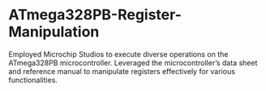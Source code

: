 # ATmega328PB-Register-Manipulation
 Employed Microchip Studios to execute diverse operations on the ATmega328PB microcontroller. Leveraged the microcontroller’s data sheet and reference manual to manipulate registers effectively for various functionalities.
